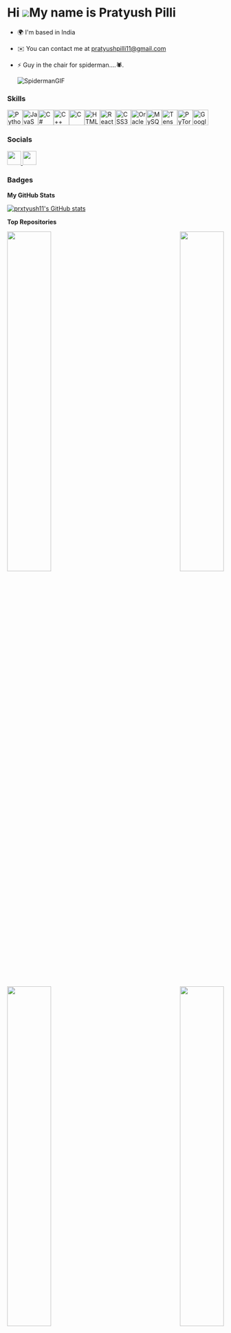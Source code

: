 Hi ![](https://user-images.githubusercontent.com/18350557/176309783-0785949b-9127-417c-8b55-ab5a4333674e.gif)My name is Pratyush Pilli
======================================================================================================================================

* 🌍  I'm based in India
* ✉️  You can contact me at [pratyushpilli11@gmail.com](mailto:pratyushpilli11@gmail.com)
* ⚡  Guy in the chair for spiderman....🕷.
  
  ![SpidermanGIF](https://github.com/prxtyush11/prxtyush11/assets/102947709/b871a358-9069-4b40-b0f5-f7d1f6cc54de)


### Skills

<p align="left">
<a href="https://www.python.org/" target="_blank" rel="noreferrer"><img src="https://raw.githubusercontent.com/danielcranney/readme-generator/main/public/icons/skills/python-colored.svg" width="36" height="36" alt="Python" /></a><a href="https://developer.mozilla.org/en-US/docs/Web/JavaScript" target="_blank" rel="noreferrer"><img src="https://raw.githubusercontent.com/danielcranney/readme-generator/main/public/icons/skills/javascript-colored.svg" width="36" height="36" alt="JavaScript" /></a><a href="https://docs.microsoft.com/en-us/dotnet/csharp/" target="_blank" rel="noreferrer"><img src="https://raw.githubusercontent.com/danielcranney/readme-generator/main/public/icons/skills/csharp-colored.svg" width="36" height="36" alt="C#" /></a><a href="https://docs.microsoft.com/en-us/cpp/?view=msvc-170" target="_blank" rel="noreferrer"><img src="https://raw.githubusercontent.com/danielcranney/readme-generator/main/public/icons/skills/cplusplus-colored.svg" width="36" height="36" alt="C++" /></a><a href="https://docs.microsoft.com/en-us/cpp/?view=msvc-170" target="_blank" rel="noreferrer"><img src="https://raw.githubusercontent.com/danielcranney/readme-generator/main/public/icons/skills/c-colored.svg" width="36" height="36" alt="C" /></a><a href="https://developer.mozilla.org/en-US/docs/Glossary/HTML5" target="_blank" rel="noreferrer"><img src="https://raw.githubusercontent.com/danielcranney/readme-generator/main/public/icons/skills/html5-colored.svg" width="36" height="36" alt="HTML5" /></a><a href="https://reactjs.org/" target="_blank" rel="noreferrer"><img src="https://raw.githubusercontent.com/danielcranney/readme-generator/main/public/icons/skills/react-colored.svg" width="36" height="36" alt="React" /></a><a href="https://www.w3.org/TR/CSS/#css" target="_blank" rel="noreferrer"><img src="https://raw.githubusercontent.com/danielcranney/readme-generator/main/public/icons/skills/css3-colored.svg" width="36" height="36" alt="CSS3" /></a><a href="https://www.oracle.com/uk/index.html" target="_blank" rel="noreferrer"><img src="https://raw.githubusercontent.com/danielcranney/readme-generator/main/public/icons/skills/oracle-colored.svg" width="36" height="36" alt="Oracle" /></a><a href="https://www.mysql.com/" target="_blank" rel="noreferrer"><img src="https://raw.githubusercontent.com/danielcranney/readme-generator/main/public/icons/skills/mysql-colored.svg" width="36" height="36" alt="MySQL" /></a><a href="https://www.tensorflow.org/" target="_blank" rel="noreferrer"><img src="https://raw.githubusercontent.com/danielcranney/readme-generator/main/public/icons/skills/tensorflow-colored.svg" width="36" height="36" alt="TensorFlow" /></a><a href="https://pytorch.org/" target="_blank" rel="noreferrer"><img src="https://raw.githubusercontent.com/danielcranney/readme-generator/main/public/icons/skills/pytorch-colored.svg" width="36" height="36" alt="PyTorch" /></a><a href="https://cloud.google.com/" target="_blank" rel="noreferrer"><img src="https://raw.githubusercontent.com/danielcranney/readme-generator/main/public/icons/skills/googlecloud-colored.svg" width="36" height="36" alt="Google Cloud" /></a>
</p>

### Socials

<p align="left"> <a href="https://www.github.com/prxtyush11" target="_blank" rel="noreferrer"> <picture> <source media="(prefers-color-scheme: dark)" srcset="https://raw.githubusercontent.com/danielcranney/readme-generator/main/public/icons/socials/github-dark.svg" /> <source media="(prefers-color-scheme: light)" srcset="https://raw.githubusercontent.com/danielcranney/readme-generator/main/public/icons/socials/github.svg" /> <img src="https://raw.githubusercontent.com/danielcranney/readme-generator/main/public/icons/socials/github.svg" width="32" height="32" /> </picture> </a> <a href="https://www.linkedin.com/in/pratyushpilli11" target="_blank" rel="noreferrer"> <picture> <source media="(prefers-color-scheme: dark)" srcset="https://raw.githubusercontent.com/danielcranney/readme-generator/main/public/icons/socials/linkedin-dark.svg" /> <source media="(prefers-color-scheme: light)" srcset="https://raw.githubusercontent.com/danielcranney/readme-generator/main/public/icons/socials/linkedin.svg" /> <img src="https://raw.githubusercontent.com/danielcranney/readme-generator/main/public/icons/socials/linkedin.svg" width="32" height="32" /> </picture> </a></p>

### Badges

<b>My GitHub Stats</b>

<a href="http://www.github.com/prxtyush11"><img src="https://github-readme-stats.vercel.app/api?username=prxtyush11&show_icons=true&hide=&count_private=true&title_color=3382ed&text_color=0891b2&icon_color=a855f7&bg_color=27272a&hide_border=true&show_icons=true" alt="prxtyush11's GitHub stats" /></a>

<b>Top Repositories</b>

<div width="100%" align="center"><a href="https://github.com/prxtyush11/word-to-word-translation" align="left"><img align="left" width="45%" src="https://github-readme-stats.vercel.app/api/pin/?username=prxtyush11&repo=word-to-word-translation&title_color=3382ed&text_color=0891b2&icon_color=a855f7&bg_color=27272a&hide_border=true&locale=en" /></a><a href="https://github.com/prxtyush11/Face-Recognition-Technlogy" align="right"><img align="right" width="45%" src="https://github-readme-stats.vercel.app/api/pin/?username=prxtyush11&repo=Face-Recognition-Technlogy&title_color=3382ed&text_color=0891b2&icon_color=a855f7&bg_color=27272a&hide_border=true&locale=en" /></a></div><br /><br /><br /><br /><br /><br /><br />

<br /><br /><br /><br /><br />

<div width="100%" align="center"><a href="https://github.com/prxtyush11/image-segmentation" align="left"><img align="left" width="45%" src="https://github-readme-stats.vercel.app/api/pin/?username=prxtyush11&repo=image-segmentation&title_color=3382ed&text_color=0891b2&icon_color=a855f7&bg_color=27272a&hide_border=true&locale=en" /></a><a href="https://github.com/prxtyush11/HandTrackingProjects" align="right"><img align="right" width="45%" src="https://github-readme-stats.vercel.app/api/pin/?username=prxtyush11&repo=HandTrackingProjects&title_color=3382ed&text_color=0891b2&icon_color=a855f7&bg_color=27272a&hide_border=true&locale=en" /></a></div>
